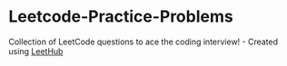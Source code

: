 # Leetcode-Practice-Problems
Collection of LeetCode questions to ace the coding interview! - Created using [LeetHub](https://github.com/QasimWani/LeetHub)

